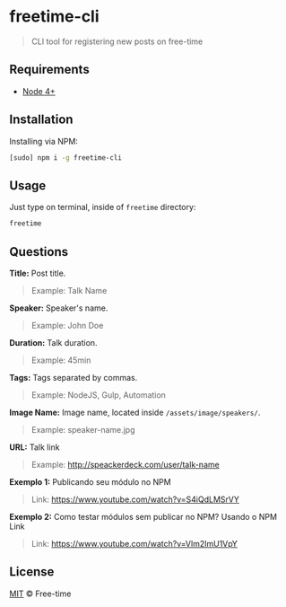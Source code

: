 # freetime-cli

> CLI tool for registering new posts on free-time

## Requirements

* [Node 4+](https://nodejs.org/en/download/)

## Installation

Installing via NPM:

```sh
[sudo] npm i -g freetime-cli
```

## Usage

Just type on terminal, inside of `freetime` directory:

```sh
freetime
```

## Questions

**Title:** Post title.

> Example: Talk Name

**Speaker:** Speaker's name.

> Example: John Doe

**Duration:** Talk duration.

> Example: 45min

**Tags:** Tags separated by commas.

> Example: NodeJS, Gulp, Automation

**Image Name:** Image name, located inside `/assets/image/speakers/`.

> Example: speaker-name.jpg

**URL:** Talk link

> Example: http://speackerdeck.com/user/talk-name

**Exemplo 1:** Publicando seu módulo no NPM

> Link: https://www.youtube.com/watch?v=S4iQdLMSrVY

**Exemplo 2:** Como testar módulos sem publicar no NPM? Usando o NPM Link
> Link: https://www.youtube.com/watch?v=Vlm2ImU1VpY

## License

[MIT](LICENSE.md) &copy; Free-time
